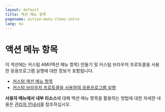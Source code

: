 ```yaml
---
layout: default
title: 액션 메뉴 항목
pagename: action-menu-items-intro
lang: ko
---
```


# 액션 메뉴 항목

이 섹션에는 커스텀 AMI(액션 메뉴 항목) 만들기 및 커스텀 브라우저 프로토콜을 사용한 응용프로그램 실행에 대한 정보가 포함됩니다.

- [커스텀 액션 메뉴 항목](https://developer.shotgridsoftware.com/ko/67695b40/)
- [커스텀 브라우저 프로토콜을 사용하여 응용프로그램 실행](https://developer.shotgridsoftware.com/ko/af0c94ce/)

**사용자 메뉴에서 내부 리소스**에 대해 액션 메뉴 항목을 활용하는 방법에 대한 자세한 내용은 [관리자 안내서](https://help.autodesk.com/view/SGSUB/KOR/?guid=SG_Administrator_ar_display_options_ar_user_menu_customization_html)를 참조하십시오.